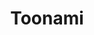 ---
title: Toonami
crosslinks:
- youtubefactsbot
- youtubot
- tmsbmeta
- u_imguralbumbot
- dbz
- autotldr
- Naruto
- HunterXHunter
- stevenuniverse
- modnews
- gifs
- anime
- PrequelMemes
- TokyoGhoul
- samuraijack
- anime_irl
- videos
- movies
- gatekeeping
- shestillsucking
---